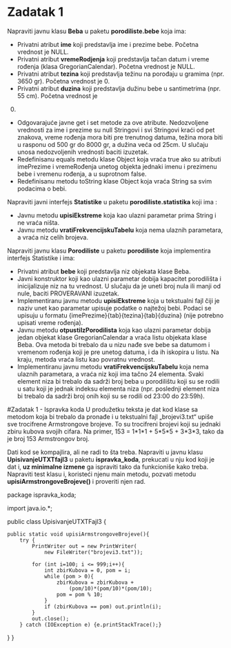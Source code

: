 # Zadatak 1 

Napraviti javnu klasu **Beba** u paketu **porodiliste.bebe** koja ima:
* Privatni atribut **ime** koji predstavlja ime i prezime bebe. Početna vrednost je NULL.
* Privatni atribut **vremeRodjenja** koji predstavlja tačan datum i vreme rođenja (klasa
GregorianCalendar). Početna vrednost je NULL.
* Privatni atribut **tezina** koji predstavlja težinu na porođaju u gramima (npr. 3650 gr). Početna
vrednost je 0.
* Privatni atribut **duzina** koji predstavlja dužinu bebe u santimetrima (npr. 55 cm). Početna vrednost je
0.
* Odgovarajuće javne get i set metode za ove atribute. Nedozvoljene vrednosti za ime i prezime su
null Stringovi i svi Stringovi kraći od pet znakova, vreme rođenja mora biti pre trenutnog datuma,
težina mora biti u rasponu od 500 gr do 8000 gr, a dužina veća od 25cm. U slučaju unosa
nedozvoljenih vrednosti baciti izuzetak.
* Redefinisanu equals metodu klase Object koja vraća true ako su atributi imePrezime i
vremeRođenja unetog objekta jednaki imenu i prezimenu bebe i vremenu rođenja, a u suprotnom
false.
* Redefinisanu metodu toString klase Object koja vraća String sa svim podacima o bebi.

Napraviti javni interfejs **Statistike** u paketu **porodiliste.statistika** koji ima :
* Javnu metodu **upisiEkstreme** koja kao ulazni parametar prima String i ne vraća ništa.
* Javnu metodu **vratiFrekvencijskuTabelu** koja nema ulaznih parametara, a vraća niz celih brojeva.

Napraviti javnu klasu **Porodiliste** u paketu **porodiliste** koja implementira interfejs Statistike i ima:

- Privatni atribut **bebe** koji predstavlja niz objekata klase Beba.
- Javni konstruktor koji kao ulazni parametar dobija kapacitet porodilišta i inicijalizuje niz na tu
    vrednost. U slučaju da je uneti broj nula ili manji od nule, baciti PROVERAVANI izuzetak.
- Implementiranu javnu metodu **upisiEkstreme** koja u tekstualni fajl čiji je naziv unet kao parametar
    upisuje podatke o najtežoj bebi. Podaci se upisuju u formatu {imePrezime}{tab}{tezina}{tab}{duzina} (nije potrebno upisati vreme rođenja).
- Javnu metodu **otpustiIzPorodilista** koja kao ulazni parametar dobija jedan objekat klase
    GregorianCalendar a vraća listu objekata klase Beba. Ova metoda bi trebalo da u nizu nađe sve
    bebe sa datumom i vremenom rođenja koji je pre unetog datuma, i da ih iskopira u listu. Na kraju,
    metoda vraća listu kao povratnu vrednost.
- Implementiranu javnu metodu **vratiFrekvencijskuTabelu** koja nema ulaznih parametara, a vraća
    niz koji ima tačno 24 elementa. Svaki element niza bi trebalo da sadrži broj beba u porodilištu koji su
    se rodili u satu koji je jednak indeksu elementa niza (npr. poslednji element niza bi trebalo da sadrži
    broj onih koji su se rodili od 23:00 do 23:59h).

#Zadatak 1 - Ispravka koda 
U produžetku teksta je dat kod klase sa metodom koja bi trebalo da pronađe i u tekstualni fajl „brojevi3.txt“
upiše sve trocifrene Armstrongove brojeve. To su trocifreni brojevi koji su jednaki zbiru kubova svojih
cifara. Na primer, 153 = 1\*1\*1 + 5\*5\*5 + 3\*3\*3, tako da je broj 153 Armstrongov broj.

Dati kod se kompajlira, ali ne radi to šta treba. Napraviti u javnu klasu **UpisivanjeUTXTfajl3** u paketu
**ispravka_koda**, prekucati u nju kod koji je dat i, __uz minimalne izmene__ ga ispraviti tako da funkcioniše
kako treba. Napraviti test klasu i, koristeći njenu main metodu, pozvati metodu
**upisiArmstrongoveBrojeve()** i proveriti njen rad.


package ispravka_koda;

import java.io.*;

public class UpisivanjeUTXTFajl3 {
		
	public static void upisiArmstrongoveBrojeve(){
		try {
			PrintWriter out = new PrintWriter(
				new FileWriter("brojevi3.txt"));

			for (int i=100; i <= 999;i++){
				int zbirKubova = 0, pom = i; 
				while (pom > 0){
					zbirKubova = zbirKubova + 
						(pom/10)*(pom/10)*(pom/10);
					pom = pom % 10;
				}
				if (zbirKubova == pom) out.println(i);
			}
			out.close();
		} catch (IOException e) {e.printStackTrace();}
}
}
